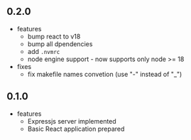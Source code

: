 ## 0.2.0

- features
  - bump react to v18
  - bump all dpendencies
  - add `.nvmrc`
  - node engine support - now supports only node >= 18
- fixes
  - fix makefile names convetion (use "-" instead of "_")

## 0.1.0

- features
  - Expressjs server implemented
  - Basic React application prepared